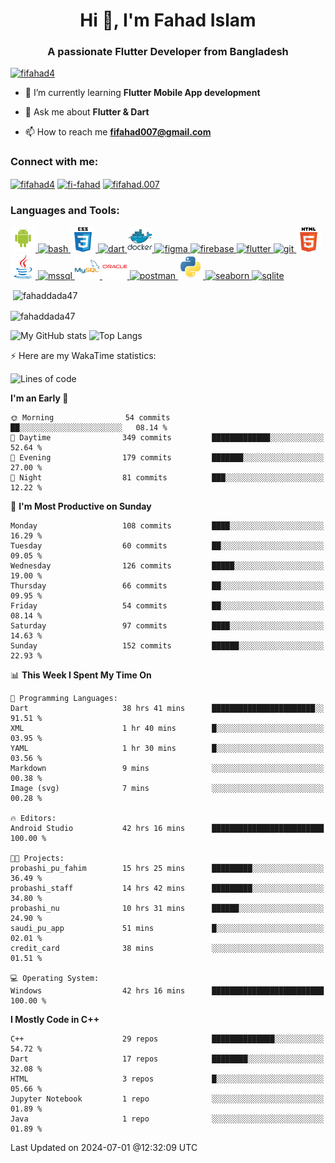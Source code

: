 <h1 align="center">Hi 👋, I'm Fahad Islam</h1>
<h3 align="center">A passionate Flutter Developer from Bangladesh</h3>

<p align="left"> <a href="https://twitter.com/fifahad4" target="blank"><img src="https://img.shields.io/twitter/follow/fifahad4?logo=twitter&style=for-the-badge" alt="fifahad4" /></a> </p>

- 🌱 I’m currently learning **Flutter Mobile App development**

- 💬 Ask me about **Flutter & Dart**

- 📫 How to reach me **fifahad007@gmail.com**

<h3 align="left">Connect with me:</h3>
<p align="left">
<a href="https://twitter.com/fifahad4" target="blank"><img align="center" src="https://raw.githubusercontent.com/rahuldkjain/github-profile-readme-generator/master/src/images/icons/Social/twitter.svg" alt="fifahad4" height="30" width="40" /></a>
<a href="https://linkedin.com/in/fi-fahad" target="blank"><img align="center" src="https://raw.githubusercontent.com/rahuldkjain/github-profile-readme-generator/master/src/images/icons/Social/linked-in-alt.svg" alt="fi-fahad" height="30" width="40" /></a>
<a href="https://fb.com/fifahad.007" target="blank"><img align="center" src="https://raw.githubusercontent.com/rahuldkjain/github-profile-readme-generator/master/src/images/icons/Social/facebook.svg" alt="fifahad.007" height="30" width="40" /></a>
</p>

<h3 align="left">Languages and Tools:</h3>
<p align="left"> <a href="https://developer.android.com" target="_blank" rel="noreferrer"> <img src="https://raw.githubusercontent.com/devicons/devicon/master/icons/android/android-original-wordmark.svg" alt="android" width="40" height="40"/> </a> <a href="https://www.gnu.org/software/bash/" target="_blank" rel="noreferrer"> <img src="https://www.vectorlogo.zone/logos/gnu_bash/gnu_bash-icon.svg" alt="bash" width="40" height="40"/> </a> <a href="https://www.w3schools.com/css/" target="_blank" rel="noreferrer"> <img src="https://raw.githubusercontent.com/devicons/devicon/master/icons/css3/css3-original-wordmark.svg" alt="css3" width="40" height="40"/> </a> <a href="https://dart.dev" target="_blank" rel="noreferrer"> <img src="https://www.vectorlogo.zone/logos/dartlang/dartlang-icon.svg" alt="dart" width="40" height="40"/> </a> <a href="https://www.docker.com/" target="_blank" rel="noreferrer"> <img src="https://raw.githubusercontent.com/devicons/devicon/master/icons/docker/docker-original-wordmark.svg" alt="docker" width="40" height="40"/> </a> <a href="https://www.figma.com/" target="_blank" rel="noreferrer"> <img src="https://www.vectorlogo.zone/logos/figma/figma-icon.svg" alt="figma" width="40" height="40"/> </a> <a href="https://firebase.google.com/" target="_blank" rel="noreferrer"> <img src="https://www.vectorlogo.zone/logos/firebase/firebase-icon.svg" alt="firebase" width="40" height="40"/> </a> <a href="https://flutter.dev" target="_blank" rel="noreferrer"> <img src="https://www.vectorlogo.zone/logos/flutterio/flutterio-icon.svg" alt="flutter" width="40" height="40"/> </a> <a href="https://git-scm.com/" target="_blank" rel="noreferrer"> <img src="https://www.vectorlogo.zone/logos/git-scm/git-scm-icon.svg" alt="git" width="40" height="40"/> </a> <a href="https://www.w3.org/html/" target="_blank" rel="noreferrer"> <img src="https://raw.githubusercontent.com/devicons/devicon/master/icons/html5/html5-original-wordmark.svg" alt="html5" width="40" height="40"/> </a> <a href="https://www.java.com" target="_blank" rel="noreferrer"> <img src="https://raw.githubusercontent.com/devicons/devicon/master/icons/java/java-original.svg" alt="java" width="40" height="40"/> </a> <a href="https://www.microsoft.com/en-us/sql-server" target="_blank" rel="noreferrer"> <img src="https://www.svgrepo.com/show/303229/microsoft-sql-server-logo.svg" alt="mssql" width="40" height="40"/> </a> <a href="https://www.mysql.com/" target="_blank" rel="noreferrer"> <img src="https://raw.githubusercontent.com/devicons/devicon/master/icons/mysql/mysql-original-wordmark.svg" alt="mysql" width="40" height="40"/> </a> <a href="https://www.oracle.com/" target="_blank" rel="noreferrer"> <img src="https://raw.githubusercontent.com/devicons/devicon/master/icons/oracle/oracle-original.svg" alt="oracle" width="40" height="40"/> </a> <a href="https://postman.com" target="_blank" rel="noreferrer"> <img src="https://www.vectorlogo.zone/logos/getpostman/getpostman-icon.svg" alt="postman" width="40" height="40"/> </a> <a href="https://www.python.org" target="_blank" rel="noreferrer"> <img src="https://raw.githubusercontent.com/devicons/devicon/master/icons/python/python-original.svg" alt="python" width="40" height="40"/> </a> <a href="https://seaborn.pydata.org/" target="_blank" rel="noreferrer"> <img src="https://seaborn.pydata.org/_images/logo-mark-lightbg.svg" alt="seaborn" width="40" height="40"/> </a> <a href="https://www.sqlite.org/" target="_blank" rel="noreferrer"> <img src="https://www.vectorlogo.zone/logos/sqlite/sqlite-icon.svg" alt="sqlite" width="40" height="40"/> </a> </p>

<p>&nbsp;<img align="center" src="https://github-readme-stats.vercel.app/api?username=fahaddada47&show_icons=true&locale=en" alt="fahaddada47" /></p>

<p><img align="center" src="https://github-readme-streak-stats.herokuapp.com/?user=fahaddada47&theme=dark" alt="fahaddada47" /></p>


![My GitHub stats](https://github-readme-stats.vercel.app/api?username=Fahaddada47&show_icons=true&theme=radical)
![Top Langs](https://github-readme-stats.vercel.app/api/top-langs/?username=Fahaddada47&layout=donut)


⚡ Here are my WakaTime statistics:

<!--START_SECTION:waka-->
![Lines of code](https://img.shields.io/badge/From%20Hello%20World%20I%27ve%20Written-846.5%20thousand%20lines%20of%20code-blue)

**I'm an Early 🐤** 

```text
🌞 Morning                54 commits          ██░░░░░░░░░░░░░░░░░░░░░░░   08.14 % 
🌆 Daytime                349 commits         █████████████░░░░░░░░░░░░   52.64 % 
🌃 Evening                179 commits         ███████░░░░░░░░░░░░░░░░░░   27.00 % 
🌙 Night                  81 commits          ███░░░░░░░░░░░░░░░░░░░░░░   12.22 % 
```
📅 **I'm Most Productive on Sunday** 

```text
Monday                   108 commits         ████░░░░░░░░░░░░░░░░░░░░░   16.29 % 
Tuesday                  60 commits          ██░░░░░░░░░░░░░░░░░░░░░░░   09.05 % 
Wednesday                126 commits         █████░░░░░░░░░░░░░░░░░░░░   19.00 % 
Thursday                 66 commits          ██░░░░░░░░░░░░░░░░░░░░░░░   09.95 % 
Friday                   54 commits          ██░░░░░░░░░░░░░░░░░░░░░░░   08.14 % 
Saturday                 97 commits          ████░░░░░░░░░░░░░░░░░░░░░   14.63 % 
Sunday                   152 commits         ██████░░░░░░░░░░░░░░░░░░░   22.93 % 
```


📊 **This Week I Spent My Time On** 

```text
💬 Programming Languages: 
Dart                     38 hrs 41 mins      ███████████████████████░░   91.51 % 
XML                      1 hr 40 mins        █░░░░░░░░░░░░░░░░░░░░░░░░   03.95 % 
YAML                     1 hr 30 mins        █░░░░░░░░░░░░░░░░░░░░░░░░   03.56 % 
Markdown                 9 mins              ░░░░░░░░░░░░░░░░░░░░░░░░░   00.38 % 
Image (svg)              7 mins              ░░░░░░░░░░░░░░░░░░░░░░░░░   00.28 % 

🔥 Editors: 
Android Studio           42 hrs 16 mins      █████████████████████████   100.00 % 

🐱‍💻 Projects: 
probashi_pu_fahim        15 hrs 25 mins      █████████░░░░░░░░░░░░░░░░   36.49 % 
probashi_staff           14 hrs 42 mins      █████████░░░░░░░░░░░░░░░░   34.80 % 
probashi_nu              10 hrs 31 mins      ██████░░░░░░░░░░░░░░░░░░░   24.90 % 
saudi_pu_app             51 mins             █░░░░░░░░░░░░░░░░░░░░░░░░   02.01 % 
credit_card              38 mins             ░░░░░░░░░░░░░░░░░░░░░░░░░   01.51 % 

💻 Operating System: 
Windows                  42 hrs 16 mins      █████████████████████████   100.00 % 
```

**I Mostly Code in C++** 

```text
C++                      29 repos            ██████████████░░░░░░░░░░░   54.72 % 
Dart                     17 repos            ████████░░░░░░░░░░░░░░░░░   32.08 % 
HTML                     3 repos             █░░░░░░░░░░░░░░░░░░░░░░░░   05.66 % 
Jupyter Notebook         1 repo              ░░░░░░░░░░░░░░░░░░░░░░░░░   01.89 % 
Java                     1 repo              ░░░░░░░░░░░░░░░░░░░░░░░░░   01.89 % 
```




 Last Updated on 2024-07-01 @12:32:09 UTC
<!--END_SECTION:waka-->
